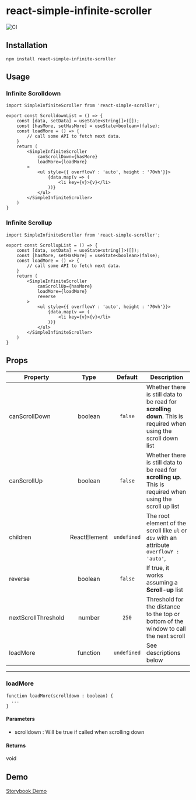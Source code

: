 # react-simple-infinite-scroller

![CI](https://github.com/mktu/react-simple-infinite-scroller/workflows/CI/badge.svg)

## Installation

```
npm install react-simple-infinite-scroller
```

## Usage
### Infinite Scrolldown

```tsx
import SimpleInfiniteScroller from 'react-simple-scroller';

export const ScrolldownList = () => {
    const [data, setData] = useState<string[]>([]);
    const [hasMore, setHasMore] = useState<boolean>(false);
    const loadMore = () => {
        // call some API to fetch next data.
    }
    return (
        <SimpleInfiniteScroller
            canScrollDown={hasMore}
            loadMore={loadMore}
        >
            <ul style={{ overflowY : 'auto', height : '70vh'}}>
                {data.map(v => (
                    <li key={v}>{v}</li>
                ))}
            </ul>
        </SimpleInfiniteScroller>
    )
}
```
### Infinite Scrollup
```tsx
import SimpleInfiniteScroller from 'react-simple-scroller';

export const ScrollupList = () => {
    const [data, setData] = useState<string[]>([]);
    const [hasMore, setHasMore] = useState<boolean>(false);
    const loadMore = () => {
        // call some API to fetch next data.
    }
    return (
        <SimpleInfiniteScroller
            canScrollUp={hasMore}
            loadMore={loadMore}
            reverse
        >
            <ul style={{ overflowY : 'auto', height : '70vh'}}>
                {data.map(v => (
                    <li key={v}>{v}</li>
                ))}
            </ul>
        </SimpleInfiniteScroller>
    )
}
```
## Props

| Property | Type | Default | Description |
|-|:-:|:-:|-|
|canScrollDown|boolean|`false`|Whether there is still data to be read for **scrolling down**. This is required when using the scroll down list|
|canScrollUp|boolean|`false`|Whether there is still data to be read for **scrolling up**. This is required when using the scroll up list|
|children|ReactElement|`undefined`|The root element of the scroll like `ul` or `div` with an attribute `overflowY : 'auto'`, |
|reverse|boolean|`false`|If true, it works assuming a **Scroll-up** list|
|nextScrollThreshold|number|`250`|Threshold for the distance to the top or bottom of the window to call the next scroll|
|loadMore|function|`undefined`|See descriptions below|

---

### loadMore
```tsx
function loadMore(scrolldown : boolean) {
  ...
}
```
#### Parameters
* scrolldown : Will be true if called when scrolling down

#### Returns
void

## Demo
[Storybook Demo](https://mktu.github.io/react-simple-infinite-scroller)
